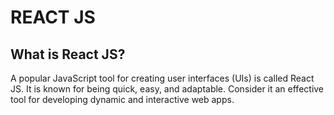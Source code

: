 # REACT JS

## What is React JS?

A popular JavaScript tool for creating user interfaces (UIs) is called React JS. It is known for being quick, easy, and adaptable. Consider it an effective tool for developing dynamic and interactive web apps.